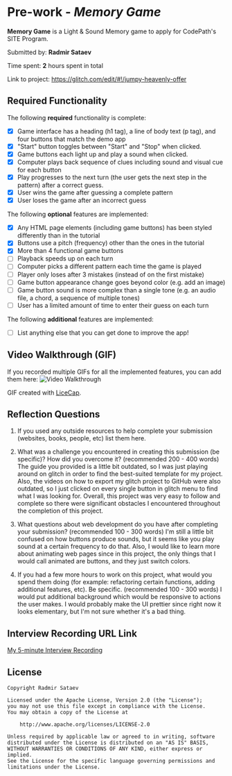 # Pre-work - *Memory Game*

**Memory Game** is a Light & Sound Memory game to apply for CodePath's SITE Program. 

Submitted by: **Radmir Sataev**

Time spent: **2** hours spent in total

Link to project: https://glitch.com/edit/#!/jumpy-heavenly-offer

## Required Functionality

The following **required** functionality is complete:

* [x] Game interface has a heading (h1 tag), a line of body text (p tag), and four buttons that match the demo app
* [x] "Start" button toggles between "Start" and "Stop" when clicked. 
* [x] Game buttons each light up and play a sound when clicked. 
* [x] Computer plays back sequence of clues including sound and visual cue for each button
* [x] Play progresses to the next turn (the user gets the next step in the pattern) after a correct guess. 
* [x] User wins the game after guessing a complete pattern
* [x] User loses the game after an incorrect guess

The following **optional** features are implemented:

* [x] Any HTML page elements (including game buttons) has been styled differently than in the tutorial
* [x] Buttons use a pitch (frequency) other than the ones in the tutorial
* [x] More than 4 functional game buttons
* [ ] Playback speeds up on each turn
* [ ] Computer picks a different pattern each time the game is played
* [ ] Player only loses after 3 mistakes (instead of on the first mistake)
* [ ] Game button appearance change goes beyond color (e.g. add an image)
* [ ] Game button sound is more complex than a single tone (e.g. an audio file, a chord, a sequence of multiple tones)
* [ ] User has a limited amount of time to enter their guess on each turn

The following **additional** features are implemented:

- [ ] List anything else that you can get done to improve the app!

## Video Walkthrough (GIF)

If you recorded multiple GIFs for all the implemented features, you can add them here:
<img src='memory game presentation.gif' title='Video Walkthrough' width='' alt='Video Walkthrough' />

GIF created with [LiceCap](http://www.cockos.com/licecap/).

## Reflection Questions
1. If you used any outside resources to help complete your submission (websites, books, people, etc) list them here. 


2. What was a challenge you encountered in creating this submission (be specific)? How did you overcome it? (recommended 200 - 400 words) 
The guide you provided is a little bit outdated, so I was just playing around on glitch in order to find the best-suited template for my project. Also, the videos on how to export my glitch project to GitHub were also outdated, so I just clicked on every single button in glitch menu to find what I was looking for. Overall, this project was very easy to follow and complete so there were significant obstacles I encountered throughout the completion of this project.

3. What questions about web development do you have after completing your submission? (recommended 100 - 300 words) 
I'm still a little bit confused on how buttons produce sounds, but it seems like you play sound at a certain frequency to do that. Also, I would like to learn more about animating web pages since in this project, the only things that I would call animated are buttons, and they just switch colors. 

4. If you had a few more hours to work on this project, what would you spend them doing (for example: refactoring certain functions, adding additional features, etc). Be specific. (recommended 100 - 300 words) 
I would put additional background which would be responsive to actions the user makes. I would probably make the UI prettier since right now it looks elementary, but I'm not sure whether it's a bad thing.



## Interview Recording URL Link

[My 5-minute Interview Recording](your-link-here)


## License

    Copyright Radmir Sataev

    Licensed under the Apache License, Version 2.0 (the "License");
    you may not use this file except in compliance with the License.
    You may obtain a copy of the License at

        http://www.apache.org/licenses/LICENSE-2.0

    Unless required by applicable law or agreed to in writing, software
    distributed under the License is distributed on an "AS IS" BASIS,
    WITHOUT WARRANTIES OR CONDITIONS OF ANY KIND, either express or implied.
    See the License for the specific language governing permissions and
    limitations under the License.
